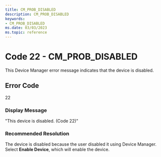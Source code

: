 ```yaml
---
title: CM_PROB_DISABLED
description: CM_PROB_DISABLED
keywords:
- CM_PROB_DISABLED
ms.date: 03/03/2023
ms.topic: reference
---
```


# Code 22 - CM_PROB_DISABLED

This Device Manager error message indicates that the device is disabled.

## Error Code

22

### Display Message

"This device is disabled. (Code 22)"

### Recommended Resolution

The device is disabled because the user disabled it using Device Manager. Select **Enable Device**, which will enable the device.
